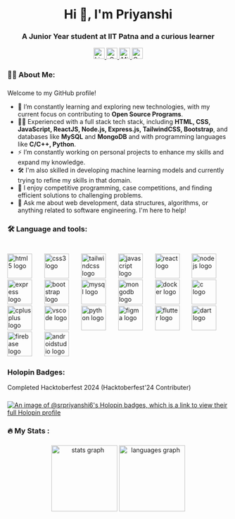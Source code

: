 <h1 align="center">Hi 👋, I'm Priyanshi</h1>
<h3 align="center">A Junior Year student at IIT Patna and a curious learner</h3>

<div align="center">
  <a href="https://www.linkedin.com/in/priyanshi-sablok-2242552b4" target="_blank">
    <img src="https://img.shields.io/badge/LinkedIn-%230077B5.svg?logo=linkedin&logoColor=white" height="25" alt="Linkedin Logo"  />
  </a>
  <a href="mailto:sabpriyanshi0604@gmail.com" target="_blank">
    <img src="https://img.shields.io/static/v1?message=Gmail&logo=gmail&label=&color=D14836&logoColor=white&labelColor=&style=for-the-badge" height="25" alt="Gmail logo"  />
  </a>
  <a href="mailto:2201cb41_priyanshi@iitp.ac.in" target="_blank">
    <img src="https://img.shields.io/static/v1?message=Outlook&logo=microsoft-outlook&label=&color=0078D4&logoColor=white&labelColor=&style=for-the-badge" height="25" alt="Microsoft-Outlook Logo"  />
  </a>
  <a href="https://codeforces.com/profile/priyanshi623" target="_blank">
    <img src="https://img.shields.io/badge/Codeforces-%231DA1F2.svg?logo=Codeforces&logoColor=white" height="25" alt="Codeforces Logo"  />
  </a>
</div>


### 👩‍💻  About Me: 

###

Welcome to my GitHub profile!
- 🌱 I’m constantly learning and exploring new technologies, with my current focus on contributing to **Open Source Programs**.
- 👩‍💻 Experienced with a full stack tech stack, including **HTML, CSS, JavaScript, ReactJS, Node.js, Express.js, TailwindCSS, Bootstrap**, and databases like **MySQL** and **MongoDB** and with programming languages like **C/C++, Python**.
- ⚡ I’m constantly working on personal projects to enhance my skills and expand my knowledge.
- 🛠️ I'm also skilled in developing machine learning models and currently trying to refine my skills in that domain.
- 🎯 I enjoy competitive programming, case competitions, and finding efficient solutions to challenging problems.
- 💬 Ask me about web development, data structures, algorithms, or anything related to software engineering. I'm here to help!</p>

### 🛠 Language and tools: 

###

<br clear="both">

<div align="left">
  <img src="https://cdn.jsdelivr.net/gh/devicons/devicon/icons/html5/html5-original.svg" height="56" alt="html5 logo"  />
  <img width="20" />
  <img src="https://cdn.jsdelivr.net/gh/devicons/devicon/icons/css3/css3-original.svg" height="56" alt="css3 logo"  />
  <img width="20" />
  <img src="https://skillicons.dev/icons?i=tailwind" height="56" alt="tailwindcss logo"  />
  <img width="20" />
  <img src="https://cdn.simpleicons.org/javascript/F7DF1E" height="56" alt="javascript logo"  />
  <img width="20" />
  <img src="https://cdn.simpleicons.org/react/61DAFB" height="56" alt="react logo"  />
  <img width="20" />
  <img src="https://cdn.simpleicons.org/nodedotjs/339933" height="56" alt="nodejs logo"  />
  <img width="20" />
  <img src="https://skillicons.dev/icons?i=express" height="56" alt="express logo"  />
  <img width="20" />
  <img src="https://cdn.simpleicons.org/bootstrap/7952B3" height="56" alt="bootstrap logo"  />
  <img width="20" />
  <img src="https://cdn.simpleicons.org/mysql/4479A1" height="56" alt="mysql logo"  />
  <img width="20" />
  <img src="https://cdn.simpleicons.org/mongodb/47A248" height="56" alt="mongodb logo"  />
  <img width="20" />
  <img src="https://cdn.jsdelivr.net/gh/devicons/devicon/icons/docker/docker-plain-wordmark.svg" height="56" alt="docker logo"  />
  <img width="20" />
  <img src="https://cdn.jsdelivr.net/gh/devicons/devicon/icons/c/c-original.svg" height="56" alt="c logo"  />
  <img width="20" />
  <img src="https://cdn.jsdelivr.net/gh/devicons/devicon/icons/cplusplus/cplusplus-original.svg" height="56" alt="cplusplus logo"  />
  <img width="20" />
  <img src="https://skillicons.dev/icons?i=vscode" height="56" alt="vscode logo"  />
  <img width="20" />
  <img src="https://cdn.jsdelivr.net/gh/devicons/devicon/icons/python/python-original.svg" height="56" alt="python logo"  />
  <img width="20" />
  <img src="https://cdn.jsdelivr.net/gh/devicons/devicon/icons/figma/figma-original.svg" height="56" alt="figma logo"  />
  <img width="20" />
  <img src="https://cdn.jsdelivr.net/gh/devicons/devicon/icons/flutter/flutter-original.svg" height="56" alt="flutter logo"  />
  <img width="20" />
  <img src="https://cdn.jsdelivr.net/gh/devicons/devicon/icons/dart/dart-original.svg" height="56" alt="dart logo"  />
  <img width="20" />
  <img src="https://cdn.jsdelivr.net/gh/devicons/devicon/icons/firebase/firebase-plain-wordmark.svg" height="56" alt="firebase logo"  />
  <img width="20" />
  <img src="https://cdn.simpleicons.org/androidstudio/3DDC84" height="56" alt="androidstudio logo"  />
</div>

### Holopin Badges:

Completed Hacktoberfest 2024 (Hacktoberfest'24 Contributer)
###
[![An image of @srpriyanshi6's Holopin badges, which is a link to view their full Holopin profile](https://holopin.me/srpriyanshi6)](https://holopin.io/@srpriyanshi6)

### 🔥   My Stats :

###

<div align="center">
  <img src="https://github-readme-stats.vercel.app/api?username=srpriyanshi6&hide_title=false&hide_rank=false&show_icons=true&include_all_commits=true&count_private=true&disable_animations=false&theme=dracula&locale=en&hide_border=false&order=1" height="150" alt="stats graph"  />
  <img src="https://github-readme-stats.vercel.app/api/top-langs?username=srpriyanshi6&locale=en&hide_title=false&layout=compact&card_width=320&langs_count=5&theme=dracula&hide_border=false&order=2" height="150" alt="languages graph"  />
</div>

###
